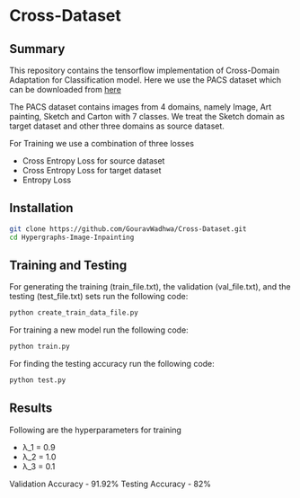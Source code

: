 # Cross-Dataset

## Summary

This repository contains the tensorflow implementation of Cross-Domain Adaptation for Classification model.
Here we use the PACS dataset which can be downloaded from [here](https://drive.google.com/drive/folders/1SKvzI8bCqW9bcoNLNCrTGbg7gBSw97qO)

The PACS dataset contains images from 4 domains, namely Image, Art painting, Sketch and Carton with 7 classes. We treat the Sketch domain as target dataset and other three domains as source dataset.

For Training we use a combination of three losses
* Cross Entropy Loss for source dataset
* Cross Entropy Loss for target dataset
* Entropy Loss

## Installation

```bash
git clone https://github.com/GouravWadhwa/Cross-Dataset.git
cd Hypergraphs-Image-Inpainting
```

## Training and Testing

For generating the training (train_file.txt), the validation (val_file.txt), and the  testing (test_file.txt) sets run the following code:

```bash
python create_train_data_file.py
```

For training a new model run the following code:

```bash
python train.py
```

For finding the testing accuracy run the following code:

```bash
python test.py
```

## Results

Following are the hyperparameters for training
* λ_1 = 0.9
* λ_2 = 1.0
* λ_3 = 0.1

Validation Accuracy - 91.92%
Testing Accuracy - 82%

